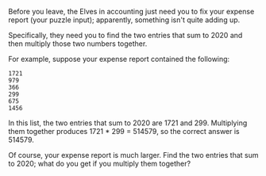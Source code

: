 Before you leave, the Elves in accounting just need you to fix your
expense report (your puzzle input); apparently, something isn't quite
adding up.

Specifically, they need you to find the two entries that sum to 2020
and then multiply those two numbers together.

For example, suppose your expense report contained the following:

```
1721
979
366
299
675
1456
```

In this list, the two entries that sum to 2020 are 1721
and 299. Multiplying them together produces 1721 * 299 = 514579, so
the correct answer is 514579.

Of course, your expense report is much larger. Find the two entries
that sum to 2020; what do you get if you multiply them together?
